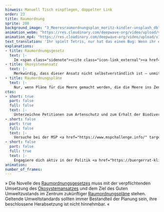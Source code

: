 ```yaml
---
hinweis: Manuell Tisch einpflegen, doppelter Link
order: 23
title: Raumordnung
sprite: 200
background_image: "3_Meeresraumordnungsplan_moritz-kindler-unsplash_dblkkt_duzsem.jpg"
animation_webm: "https://res.cloudinary.com/deepwave-org/video/upload/v1721820957/mo23_wwdvc1.webm"
animation_mp4: "https://res.cloudinary.com/deepwave-org/video/upload/v1721820850/mo23_poocix.mp4"
text_translation: 'Ihr spielt Tetris, nur hat das einen Bug: Wenn ihr eine Reihe gefüllt habt, verschwindet sie nicht etwa, nein: Immer schneller fallen Formen nach unten und plötzlich passen sie gar nicht mehr ineinander. So ist das, wenn Militär, Rohstoff-, Öl- und Energiekonzerne, Fischereiunternehmen und Reedereien gleichzeitig eine Fläche im Meer beanspruchen. Das Meer wird zu voll. Seine Kapazitäten werden gesprengt. Game over.'
explanations:
- title: Raumordnungsgesetz
  text: |-
    Im <span class="sidenote"><cite class="icon-link_external"><a href="https://www.gesetze-im-internet.de/rog_2008/BJNR298610008.html" target="_blank" rel="noopener">Raumordnungsgesetz (ROG)</a></cite><span>Raumordnungsgesetz</span></span> vom 22. Dezember 2008, das zuletzt am 22. März 2023 <span class="expander"><span class="trigger">geändert worden ist,</span><span class="info">unter dem Druck der politischen Ereignisse der letzten Jahre, Stichwort: geopolitische Verwerfungen und Energiekrise, zur Beunruhigung der Naturschutzverbände, Stichwort: Beschleunigung</span></span> wird in § 17 die Erstellung eines Raumordnungsplans für die deutsche ausschließliche Wirtschaftszone (AWZ) festgelegt. “Unter Berücksichtigung etwaiger Wechselwirkungen zwischen Land und Meer” soll der Raumordnungsplan Festlegungen treffen “1. zur Gewährleistung der Sicherheit und Leichtigkeit des Schiffsverkehrs, 2. zu weiteren wirtschaftlichen Nutzungen, 3. zu wissenschaftlichen Nutzungen sowie 4. zum Schutz und zur Verbesserung der Meeresumwelt.”
- title: Ökosystemansatz
  text: |-
    Merkwürdig, dass dieser Ansatz nicht selbstverständlich ist – unmittelbar einleuchtend ist er allemal: Traditionelles Fischereimanagement schaut ausschließlich auf die Zielart. Sagen wir: Scholle. Für den Fortbestand der Scholle ist es unerheblich, wie viel Kabeljau bei der Schollen-Schleppnetzfischerei als Beifang ins Netz geht, also werden nur gefangene Schollen gezählt. Der Kabeljau sieht das anders, aber dafür und viele andere Kollateralschäden ist dieser Ansatz blind. In einem <span class="sidenote"><cite class="icon-link_external"><a href="https://www.pewtrusts.org/en/research-and-analysis/issue-briefs/2023/09/two-tools-can-help-make-ecosystem-based-fisheries-management-a-global-reality" target="_blank" rel="noopener">"Two Tools Can Help Make Ecosystem-Based Fisheries Management a Global Reality" / Pew</a></cite><span>ökosystembasierten Ansatz</span></span> hingegen, der nicht nur die befangene Art, sondern auch alle anderen durch die Aktivität betroffenen <span class="expander"><span class="trigger">Arten und Habitate</span><span class="info">auch die verheerenden Schäden, die ein grundberührendes Schleppnetz an Lebewesen und Lebensräumen auf dem Meeresgrund verursacht</span></span> in den Blick nimmt, wäre die Fangquote der Scholle zum Beispiel an die Beifangquote des Kabeljau gekoppelt.
- title: Raumordnungspläne
  text: |-
    Nur, wenn Pläne für die Meere gemacht werden, die die Meere ins Zentrum rücken, können Mensch und Meer langfristig koexistieren. Das Meer sollte nicht irgendein weiterer Verhandlungspartner am Tisch mit Ölkonzernen und Containerschiffern sein, sondern Grundlage aller Entscheidungen. Oder bildlich gesprochen: der <span class="sidenote"><cite class="icon-link_external"><a href="https://www.helcom.fi/wp-content/uploads/2019/08/Guideline-for-the-implementation-of-ecosystem-based-approach-in-MSP-in-the-Baltic-Sea-area_June-2016.pdf" target="_blank" rel="noopener">Guideline for the implementation of ecosystem-based approach in Maritime Spatial Planning (MSP) in the Baltic Sea area / HELCOM</a></cite><span>Tisch</span></span>, an dem alle zusammenkommen.
ctas:
- short: true
  part: false
  full: false
  text: |-
    Unterzeichne Petitionen zum Artenschutz und zum Erhalt der Biodiversität der Meere, zum Beispiel diese <a href="https://act.greenpeace.de/industriegebiet-meer" target="_blank">hier</a>.
- short: false
  part: true
  full: false
  text: |-
    Versuche bei der MSP <a href="https://www.mspchallenge.info/" target="_blank">Marine Spatial Planning) - (Challenge</a>, einer interaktiven Simulation, Raumordnungspläne für die Nord- oder Ostsee zu erstellen.
- short: false
  part: false
  full: true
  text: |-
    Engagiere dich aktiv in der Politik <a href="https://buergerrat-klima.de/" target="_blank">in Form einer Vollzeitstelle bei einer Partei oder als Aktivist:in), um eine Veränderung zu bewirken, z.B. im (Bürgerrat Klima</a>.
animation:
number_of_frames:
---
```

» Die Novelle des [Raumordnungsgesetzes](# "Raumordnungsgesetz") muss mit der verpflichtenden Umsetzung des [Ökosystemansatzes](# "Ökosystemansatz") und dem Ziel des Guten Umweltzustands im Zentrum zukünftiger [Raumordnungspläne](# "Raumordnungspläne") stehen. Geltende Umweltstandards sollten immer Bestandteil der Planung sein, ihre beschlossene Herabsetzung ist nicht hinnehmbar. «